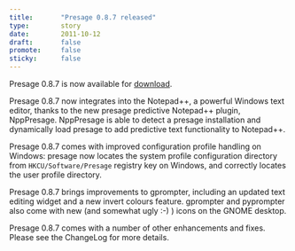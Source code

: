 ```yaml
---
title:       "Presage 0.8.7 released"
type:        story
date:        2011-10-12
draft:       false
promote:     false
sticky:      false
---
```


Presage 0.8.7 is now available for [download](/download/).

Presage 0.8.7 now integrates into the Notepad++, a powerful Windows text editor, thanks to the new presage predictive Notepad++ plugin, NppPresage. NppPresage is able to detect a presage installation and dynamically load presage to add predictive text functionality to Notepad++.

Presage 0.8.7 comes with improved configuration profile handling on Windows: presage now locates the system profile configuration directory from ``HKCU/Software/Presage`` registry key on Windows, and correctly locates the user profile directory.

<!--more-->

Presage 0.8.7 brings improvements to gprompter, including an updated text editing widget and a new invert colours feature. gprompter and pyprompter also come with new (and somewhat ugly :-) ) icons on the GNOME desktop.

Presage 0.8.7 comes with a number of other enhancements and fixes. Please see the ChangeLog for more details.
